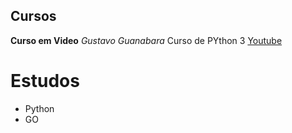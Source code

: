 ## Cursos

__Curso em Video__
_Gustavo Guanabara_
Curso de PYthon 3
[Youtube](https://www.youtube.com/c/CursoemV%C3%ADdeo/playlists)


# Estudos

- Python
- GO
